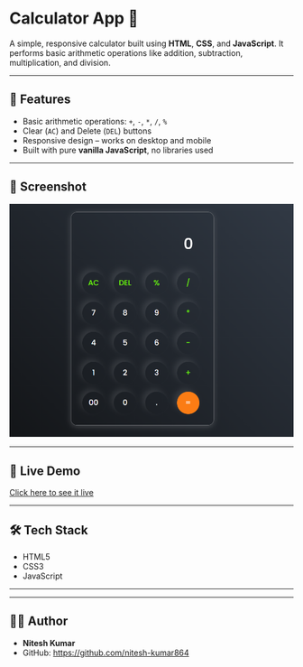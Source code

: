 # Calculator App 🧮

A simple, responsive calculator built using **HTML**, **CSS**, and **JavaScript**. It performs basic arithmetic operations like addition, subtraction, multiplication, and division.

---

## 🔧 Features

- Basic arithmetic operations: `+`, `-`, `*`, `/`, `%`
- Clear (`AC`) and Delete (`DEL`) buttons
- Responsive design – works on desktop and mobile
- Built with pure **vanilla JavaScript**, no libraries used

---

## 📸 Screenshot

![Calculator Screenshot](Screenshot.png) 

---

## 🚀 Live Demo

[Click here to see it live](https://nitesh-kumar864.github.io/simple-calculator/)


---

## 🛠️ Tech Stack

- HTML5
- CSS3
- JavaScript 

---


---


## 🙋‍♂️ Author

- **Nitesh Kumar**
- GitHub: https://github.com/nitesh-kumar864



